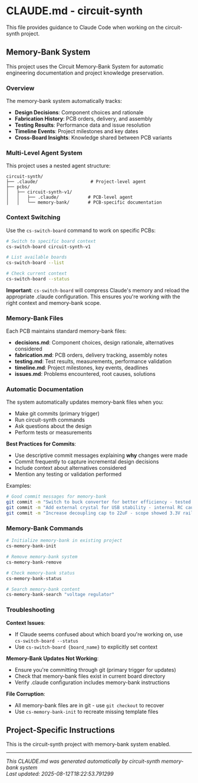 # CLAUDE.md - circuit-synth

This file provides guidance to Claude Code when working on the circuit-synth project.

## Memory-Bank System

This project uses the Circuit Memory-Bank System for automatic engineering documentation and project knowledge preservation.

### Overview
The memory-bank system automatically tracks:
- **Design Decisions**: Component choices and rationale
- **Fabrication History**: PCB orders, delivery, and assembly
- **Testing Results**: Performance data and issue resolution
- **Timeline Events**: Project milestones and key dates
- **Cross-Board Insights**: Knowledge shared between PCB variants

### Multi-Level Agent System

This project uses a nested agent structure:

```
circuit-synth/
├── .claude/                    # Project-level agent
├── pcbs/
│   ├── circuit-synth-v1/
│   │   ├── .claude/           # PCB-level agent
│   │   └── memory-bank/       # PCB-specific documentation
```

### Context Switching

Use the `cs-switch-board` command to work on specific PCBs:

```bash
# Switch to specific board context
cs-switch-board circuit-synth-v1

# List available boards
cs-switch-board --list

# Check current context
cs-switch-board --status
```

**Important**: `cs-switch-board` will compress Claude's memory and reload the appropriate .claude configuration. This ensures you're working with the right context and memory-bank scope.

### Memory-Bank Files

Each PCB maintains standard memory-bank files:

- **decisions.md**: Component choices, design rationale, alternatives considered
- **fabrication.md**: PCB orders, delivery tracking, assembly notes
- **testing.md**: Test results, measurements, performance validation
- **timeline.md**: Project milestones, key events, deadlines
- **issues.md**: Problems encountered, root causes, solutions

### Automatic Documentation

The system automatically updates memory-bank files when you:
- Make git commits (primary trigger)
- Run circuit-synth commands
- Ask questions about the design
- Perform tests or measurements

**Best Practices for Commits**:
- Use descriptive commit messages explaining **why** changes were made
- Commit frequently to capture incremental design decisions
- Include context about alternatives considered
- Mention any testing or validation performed

Examples:
```bash
# Good commit messages for memory-bank
git commit -m "Switch to buck converter for better efficiency - tested 90% vs 60% with linear reg"
git commit -m "Add external crystal for USB stability - internal RC caused enumeration failures"
git commit -m "Increase decoupling cap to 22uF - scope showed 3.3V rail noise during WiFi tx"
```

### Memory-Bank Commands

```bash
# Initialize memory-bank in existing project
cs-memory-bank-init

# Remove memory-bank system
cs-memory-bank-remove

# Check memory-bank status
cs-memory-bank-status

# Search memory-bank content
cs-memory-bank-search "voltage regulator"
```

### Troubleshooting

**Context Issues**:
- If Claude seems confused about which board you're working on, use `cs-switch-board --status`
- Use `cs-switch-board {board_name}` to explicitly set context

**Memory-Bank Updates Not Working**:
- Ensure you're committing through git (primary trigger for updates)
- Check that memory-bank files exist in current board directory
- Verify .claude configuration includes memory-bank instructions

**File Corruption**:
- All memory-bank files are in git - use `git checkout` to recover
- Use `cs-memory-bank-init` to recreate missing template files

## Project-Specific Instructions

This is the circuit-synth project with memory-bank system enabled.

---

*This CLAUDE.md was generated automatically by circuit-synth memory-bank system*  
*Last updated: 2025-08-12T18:22:53.791299*
